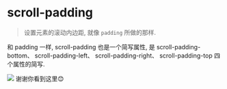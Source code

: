 # scroll-padding
> 设置元素的滚动内边距, 就像 `padding` 所做的那样.

和 padding 一样, scroll-padding 也是一个简写属性, 是 scroll-padding-bottom、 scroll-padding-left、 scroll-padding-right、 scroll-padding-top 四个属性的简写.



![](../image/)
谢谢你看到这里😊